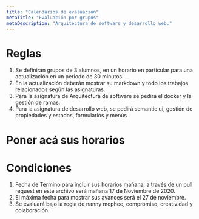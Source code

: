 ```yaml
---
title: "Calendarios de evaluación"
metaTitle: "Evaluación por grupos"
metaDescription: "Arquitectura de software y desarrollo web."
---
```


# Reglas

1. Se definirán grupos de 3 alumnos, en un horario en particular para una actualización en un periodo de 30 minutos.
2. En la actualización deberán mostrar su markdown y todo los trabajos relacionados según las asignaturas.
3. Para la asignatura de Arquitectura de software se pedirá el docker y la gestión de ramas.
4. Para la asignatura de desarrollo web, se pedirá semantic ui, gestión de propiedades y estados, formularios y menús

# Poner acá sus horarios



# Condiciones
1. Fecha de Termino para incluir sus horarios mañana, a través de un pull request en este archivo será mañana 17 de Noviembre de 2020.
2. El máxima fecha para mostrar sus avances será el 27 de noviembre.
3. Se evaluará bajo la regla de nanny mcphee, compromiso, creatividad y colaboración.



